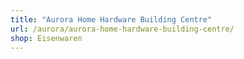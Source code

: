 ```yaml
---
title: "Aurora Home Hardware Building Centre"
url: /aurora/aurora-home-hardware-building-centre/
shop: Eisenwaren
---
```

